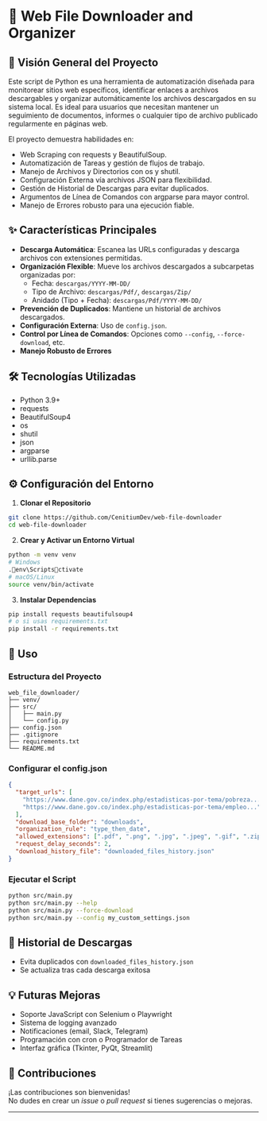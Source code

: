 # 📁 Web File Downloader and Organizer

## 🚀 Visión General del Proyecto

Este script de Python es una herramienta de automatización diseñada para monitorear sitios web específicos, identificar enlaces a archivos descargables y organizar automáticamente los archivos descargados en su sistema local. Es ideal para usuarios que necesitan mantener un seguimiento de documentos, informes o cualquier tipo de archivo publicado regularmente en páginas web.

El proyecto demuestra habilidades en:

- Web Scraping con requests y BeautifulSoup.
- Automatización de Tareas y gestión de flujos de trabajo.
- Manejo de Archivos y Directorios con os y shutil.
- Configuración Externa vía archivos JSON para flexibilidad.
- Gestión de Historial de Descargas para evitar duplicados.
- Argumentos de Línea de Comandos con argparse para mayor control.
- Manejo de Errores robusto para una ejecución fiable.

## ✨ Características Principales

- **Descarga Automática**: Escanea las URLs configuradas y descarga archivos con extensiones permitidas.
- **Organización Flexible**: Mueve los archivos descargados a subcarpetas organizadas por:
  - Fecha: `descargas/YYYY-MM-DD/`
  - Tipo de Archivo: `descargas/Pdf/`, `descargas/Zip/`
  - Anidado (Tipo + Fecha): `descargas/Pdf/YYYY-MM-DD/`
- **Prevención de Duplicados**: Mantiene un historial de archivos descargados.
- **Configuración Externa**: Uso de `config.json`.
- **Control por Línea de Comandos**: Opciones como `--config`, `--force-download`, etc.
- **Manejo Robusto de Errores**

## 🛠️ Tecnologías Utilizadas

- Python 3.9+
- requests
- BeautifulSoup4
- os
- shutil
- json
- argparse
- urllib.parse

## ⚙️ Configuración del Entorno

1. **Clonar el Repositorio**  
```bash
git clone https://github.com/CenitiumDev/web-file-downloader
cd web-file-downloader
```

2. **Crear y Activar un Entorno Virtual**  
```bash
python -m venv venv
# Windows
.env\Scriptsctivate
# macOS/Linux
source venv/bin/activate
```

3. **Instalar Dependencias**  
```bash
pip install requests beautifulsoup4
# o si usas requirements.txt
pip install -r requirements.txt
```

## 🚀 Uso

### Estructura del Proyecto

```
web_file_downloader/
├── venv/
├── src/
│   ├── main.py
│   └── config.py
├── config.json
├── .gitignore
├── requirements.txt
└── README.md
```

### Configurar el config.json

```json
{
  "target_urls": [
    "https://www.dane.gov.co/index.php/estadisticas-por-tema/pobreza...",
    "https://www.dane.gov.co/index.php/estadisticas-por-tema/empleo..."
  ],
  "download_base_folder": "downloads",
  "organization_rule": "type_then_date",
  "allowed_extensions": [".pdf", ".png", ".jpg", ".jpeg", ".gif", ".zip", ".xlsx", ".docx", ".pptx"],
  "request_delay_seconds": 2,
  "download_history_file": "downloaded_files_history.json"
}
```

### Ejecutar el Script

```bash
python src/main.py
python src/main.py --help
python src/main.py --force-download
python src/main.py --config my_custom_settings.json
```

## 📜 Historial de Descargas

- Evita duplicados con `downloaded_files_history.json`
- Se actualiza tras cada descarga exitosa


## 💡 Futuras Mejoras

- Soporte JavaScript con Selenium o Playwright
- Sistema de logging avanzado
- Notificaciones (email, Slack, Telegram)
- Programación con cron o Programador de Tareas
- Interfaz gráfica (Tkinter, PyQt, Streamlit)

## 🤝 Contribuciones
¡Las contribuciones son bienvenidas!  
No dudes en crear un _issue_ o _pull request_ si tienes sugerencias o mejoras.

---
